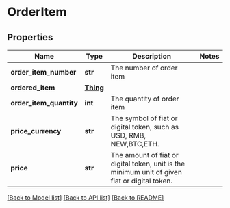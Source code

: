 # OrderItem

## Properties
Name | Type | Description | Notes
------------ | ------------- | ------------- | -------------
**order_item_number** | **str** | The number of order item | 
**ordered_item** | [**Thing**](Thing.md) |  | 
**order_item_quantity** | **int** | The quantity of order item | 
**price_currency** | **str** | The symbol of fiat or digital token, such as USD, RMB, NEW,BTC,ETH. | 
**price** | **str** | The amount of fiat or digital token, unit is the minimum unit of given fiat or digital token. | 

[[Back to Model list]](../README.md#documentation-for-models) [[Back to API list]](../README.md#documentation-for-api-endpoints) [[Back to README]](../README.md)


